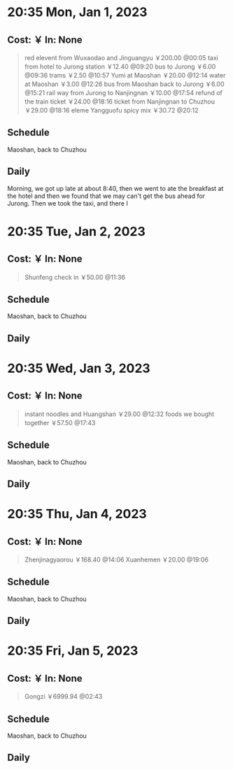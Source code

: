 # 20:35 Mon, Jan 1, 2023

## Cost: ￥ In: None
>red elevent from Wuxaodao and Jinguangyu ￥200.00
@00:05
>taxi from hotel to Jurong station ￥12.40
@09:20
>bus to Jurong ￥6.00
@09:36
>trams ￥2.50
@10:57
>Yumi at Maoshan ￥20.00
@12:14
>water at Maoshan ￥3.00
@12:26
>bus from Maoshan back to Jurong ￥6.00
@15:21
>rail way from Jurong to Nanjingnan ￥10.00
@17:54
>refund of the train ticket ￥24.00
@18:16
>ticket from Nanjingnan to Chuzhou ￥29.00
@18:16
>eleme Yangguofu spicy mix ￥30.72
@20:12

## Schedule 
Maoshan, back to Chuzhou

## Daily
Morning, we got up late at about 8:40, then we went to ate the breakfast at the hotel and then we found that we may can't get the bus ahead for Jurong. Then we took the taxi, and there I 

# 20:35 Tue, Jan 2, 2023

## Cost: ￥ In: None
>Shunfeng check in ￥50.00
@11:36

## Schedule 
Maoshan, back to Chuzhou

## Daily

# 20:35 Wed, Jan 3, 2023

## Cost: ￥ In: None
>instant noodles and Huangshan ￥29.00
@12:32
>foods we bought together ￥57.50
@17:43

## Schedule 
Maoshan, back to Chuzhou

## Daily

# 20:35 Thu, Jan 4, 2023

## Cost: ￥ In: None
>Zhenjinagyaorou ￥168.40
@14:06
>Xuanhemen ￥20.00
@19:06

## Schedule 
Maoshan, back to Chuzhou

## Daily

# 20:35 Fri, Jan 5, 2023

## Cost: ￥ In: None
>Gongzi ￥6999.94
@02:43

## Schedule 
Maoshan, back to Chuzhou

## Daily